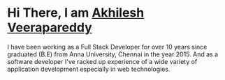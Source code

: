 <h1>Hi There, I am <a  href="https://aveerapareddy.github.io/" target="_blank">Akhilesh Veerapareddy</a></h1>

I have been working as a Full Stack Developer for over 10 years since graduated (B.E) from Anna University, Chennai in the year 2015. And as a software developer I've racked up experience of a wide variety of application development especially in web technologies.
